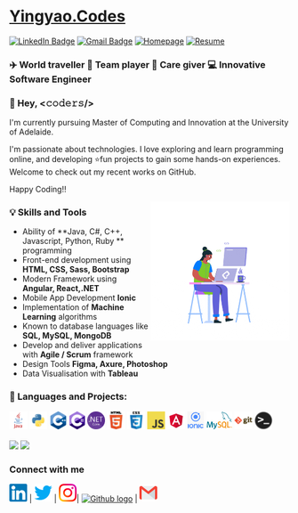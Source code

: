 # [Yingyao.Codes](http://yingyao.codes)

[![LinkedIn Badge](https://img.shields.io/badge/-Yingyao%20Lu-blue?logo=Linkedin&logoColor=white&link=https://www.linkedin.com/in/emilylu123)](http://www.linkedin.com/in/emilylu123)
[![Gmail Badge](https://img.shields.io/badge/-emilylu123@gmail.com-c14438?logo=Gmail&logoColor=white&link=mailto:bajajyash42828@gmail.com)](mailto:emilylu123@gmail.com)
[![Homepage](https://img.shields.io/badge/Homepage-http://yingyao.codes-success?link=https://emilylu123.github.io/)](https://emilylu123.github.io/)
[![Resume](https://img.shields.io/badge/Resume-Download%20here-blueviolet?link=http://yingyao.codes/YingyaoLuCV.pdf)](/assets/YingyaoLuCV.pdf)

### ✈️ World traveller 🤝 Team player 💖 Care giver 💻 Innovative Software Engineer

### 💬 Hey, <𝚌𝚘𝚍𝚎𝚛𝚜/>

I'm currently pursuing Master of Computing and Innovation at the University of Adelaide.

I'm passionate about technologies. I love exploring and learn programming online, and developing ⭐fun projects to gain some hands-on experiences.<br />
Welcome to check out my recent works on GitHub.

Happy Coding!!

<img align="right" alt="GIF" src="/assets/queen.gif" width="250px" />

### 💡 Skills and Tools

- Ability of **Java, C#, C++, Javascript, Python, Ruby ** programming
- Front-end development using **HTML, CSS, Sass, Bootstrap**
- Modern Framework using **Angular, React,.NET**
- Mobile App Development **Ionic**
- Implementation of **Machine Learning** algorithms
- Known to database languages like **SQL, MySQL, MongoDB**
- Develop and deliver applications with **Agile / Scrum** framework
- Design Tools **Figma, Axure, Photoshop**
- Data Visualisation with **Tableau**

### 📝 Languages and Projects:

<div>
<img height="32" src="/assets/java.png">
<img height="32" src="/assets/python.png">
<img height="32" src="/assets/cpp.png">
<img height="32" src="/assets/csharp.png">
<img height="32" src="/assets/dotnet.png">
<img height="32" src="/assets/html.png">
<img height="32" src="/assets/css.png">
<img height="32" src="/assets/javascript.png">
<img height="32" src="/assets/angular.png">
<img height="32" src="/assets/ionic1.png">
<img height="32" src="/assets/mysql.png">
<img height="32" src="/assets/git.png">
<img height="32" src="/assets/terminal.png">
</div>
<br/>

<img width='500px' src='https://github-readme-stats.vercel.app/api/top-langs/?username=emilylu123&layout=compact&langs_count=10&show_icons=true&hide=CMake,makefile,css,c'>
<img width='500px' src='https://github-readme-stats.vercel.app/api?username=emilylu123&&hide=prs,issues,contrib&show_icons=true'>

### Connect with me

[<img src="/assets/Linkedin.svg" alt="Linkedin Logo" width="32">](https://in.linkedin.com/in/yingyaolu) | [<img src="/assets/Twitter.svg" alt="Twitter Logo" width="32">](https://twitter.com/emilylu123) | [<img src="/assets/Instagram.svg" alt="instagram logo" width="32">](https://www.instagram.com/emilylu123/)| [<img src="https://cdn.svgporn.com/logos/github-icon.svg" alt="Github logo" width="34">](https://github.com/emilylu123) | [<img src="/assets/Gmail.svg" alt="Gmail logo" height="32">](mailto:emilylu123@gmail.com)

